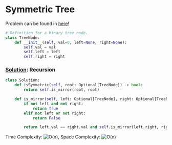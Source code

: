 # Symmetric Tree

Problem can be found in [here](https://leetcode.com/problems/symmetric-tree/)!

```python
# Definition for a binary tree node.
class TreeNode:
    def __init__(self, val=0, left=None, right=None):
        self.val = val
        self.left = left
        self.right = right
```

### [Solution](/Binary%20Tree/101-SymmetricTree/solution.py): Recursion

```python
class Solution:
    def isSymmetric(self, root: Optional[TreeNode]) -> bool:
        return self.is_mirror(root, root)

    def is_mirror(self, left: Optional[TreeNode], right: Optional[TreeNode]) -> bool:
        if not left and not right:
            return True
        elif not left or not right:
            return False

        return left.val == right.val and self.is_mirror(left.right, right.left) and self.is_mirror(left.left, right.right)
```

Time Complexity: ![O(n)](<https://latex.codecogs.com/svg.image?\inline&space;O(n)>), Space Complexity: ![O(n)](<https://latex.codecogs.com/svg.image?\inline&space;O(n)>)
